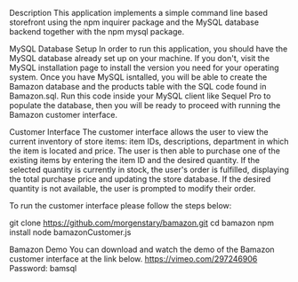 Description
This application implements a simple command line based storefront using the npm inquirer package and the MySQL database backend together with the npm mysql package. 

MySQL Database Setup
In order to run this application, you should have the MySQL database already set up on your machine. If you don't, visit the MySQL installation page to install the version you need for your operating system. Once you have MySQL isntalled, you will be able to create the Bamazon database and the products table with the SQL code found in Bamazon.sql. Run this code inside your MySQL client like Sequel Pro to populate the database, then you will be ready to proceed with running the Bamazon customer interface.

Customer Interface
The customer interface allows the user to view the current inventory of store items: item IDs, descriptions, department in which the item is located and price. The user is then able to purchase one of the existing items by entering the item ID and the desired quantity. If the selected quantity is currently in stock, the user's order is fulfilled, displaying the total purchase price and updating the store database. If the desired quantity is not available, the user is prompted to modify their order.

To run the customer interface please follow the steps below:

git clone https://github.com/morgenstary/bamazon.git
cd bamazon
npm install
node bamazonCustomer.js

Bamazon Demo
You can download and watch the demo of the Bamazon customer interface at the link below. 
https://vimeo.com/297246906
Password: bamsql

